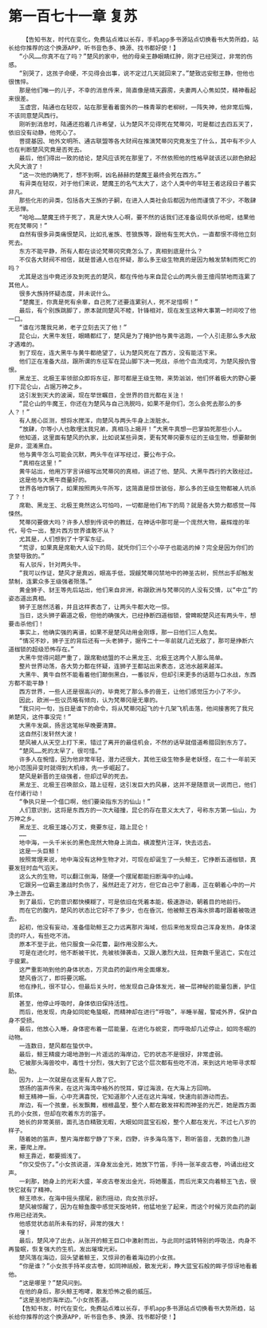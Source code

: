 # 第一百七十一章 复苏
        【告知书友，时代在变化，免费站点难以长存，手机app多书源站点切换看书大势所趋，站长给你推荐的这个换源APP，听书音色多、换源、找书都好使！】
       “小风……你真不在了吗？”楚风的家中，他的母亲王静眼睛红肿，刚才已经哭过，非常的伤感。
       “别哭了，这孩子命硬，不见得会出事，说不定过几天就回来了。”楚致远安慰王静，但他也很憔悴。
       那是他们唯一的儿子，不幸的消息传来，简直像是晴天霹雳，夫妻两人心焦如焚，精神看起来很差。
       玉虚宫，陆通也在轻叹，站在那里看着窗外的一株青翠的老柳树，一阵失神，他非常后悔，不该同意楚风西行。
       刚听到消息时，陆通还抱着几许希望，认为楚风不见得死在梵蒂冈，可是都过去四五天了，依旧没有动静，他死心了。
       菩提基因、地外文明所、通古联盟等各大财阀在推演梵蒂冈究竟发生了什么，其中有不少人也在判断楚风究竟是否死去。
       最后，他们得出一致的结论，楚风应该死在那里了，不然依照他的性格早就该还以颜色掀起大风大浪了！
       “这一次他的确死了，想不到啊，凶名赫赫的楚魔王最终会死在西方。”
       有异类在轻叹，对于他们来说，楚魔王的名气太大了，这个人类中的年轻王者这段日子着实非凡。
       那些化形的异类，包括各大王族的子嗣，在进入人类社会后都因为他而谨慎了不少，不敢肆无忌惮。
       “哈哈……楚魔王终于死了，真是大快人心啊，要不然的话我们还准备设局伏杀他呢，结果他死在梵蒂冈！”
       自然有很多异类痛恨楚风，比如孔雀族、苍狼族等，跟他有生死大仇，一直都恨不得他立刻死去。
       东方不能平静，所有人都在谈论梵蒂冈究竟怎么了，真相到底是什么？
       不仅各大财阀不相信，就是普通人也在怀疑，那么多王级生物真的是因为触发禁制而死亡的吗？
       尤其是这当中竟还涉及到死去的楚风，都在传他与来自昆仑山的两头兽王擅闯禁地而连累了其他人。
       很多大族持怀疑态度，并未说什么。
       “楚魔王，你真是死有余辜，自己死了还要连累别人，死不足惜啊！”
       最后，有个别族跳脚了，原本就同楚风不睦，针锋相对，现在发生这种大事第一时间咬了他一口。
       “谁在污蔑我兄弟，老子立刻去灭了他！”
       昆仑山，大黑牛发狂，眼睛都红了，楚风是为了掩护他与黄牛逃跑，一个人引走那么多大敌才遇难的。
       到了现在，连大黑牛与黄牛都绝望了，认为楚风死在了西方，没有能活下来。
       他们正在准备大战，跟所谓的东征军在昆山脚下决一死战，杀他个血流成河，为楚风报仇雪恨。
       黑龙王、北极王率领部众即将东征，那可都是王级生物，来势汹汹，他们怀着极大的野心要打下昆仑山，占据万神之乡。
       这引发到天大的波澜，现在举世瞩目，全世界的目光都在关注！
       “昆仑山的牛魔王，你还在为楚风与自己洗脱吗，如果不是你们，怎么会死去那么的多人？！”
       有人居心叵测，想将水搅浑，向楚风与两头牛身上泼脏水。
       “放肆，尔等小人也敢埋汰我兄弟，真相马上揭开！”大黑牛真想一巴掌拍死那些小人。
       他知道，这里面有楚风的仇家，比如说某些异类，更有梵蒂冈要东征的王级生物，想要颠倒是非，混淆黑白。
       他与黄牛怎么可能会沉默，两头牛在详写经过，要公布于众。
       “真相在这里！”
       黄牛站出，他用万字言详细写出梵蒂冈的真相，讲述了他、楚风、大黑牛西行的大致经过。
       这是他与大黑牛商量好的。
       世界各地炸锅了，如果按照两头牛所写，这简直是惊世骇俗，那么多的王级生物都被人坑杀了？！
       席勒、黑龙王、北极王竟然这么可怕吗，一切都是他们布下的局？就是各大势力都感觉一阵悚然。
       梵蒂冈要做大吗？许多人想到传说中的教廷，在神话中那可是一个庞然大物，最辉煌的年代，号令一出，整片西方世界谁敢不从？
       尤其是，人们想到了十字军东征。
       “荒谬，如果真是席勒大人设下的局，就凭你们三个小卒子也能逃的掉？完全是因为你们的贪婪导致的。”
       有人驳斥，针对两头牛。
       “我可以作证，楚风才是真凶，眼高手低，觊觎梵蒂冈禁地中的神圣古树，贸然出手却触发禁制，连累众多王级强者殒落。”
       黄金狮子、豺王等先后站出，他们来自非洲，称跟欧洲与梵蒂冈的人没有交情，以“中立”的姿态道出真相。
       狮子王居然活着，并且这样表态了，让两头牛都大吃一惊。
       当日，这头狮子霸道之极，但他的确强大，已经挣断四道枷锁，曾睥睨楚风还有两头牛，想要击杀他们！
       事实上，他确实强的离谱，如果不是楚风动用金刚琢，那一日他们三人危矣。
       “情况不妙，狮子王的背后还有一头老狮子，据传二十一年前就几近无敌了，那可是挣断六道枷锁的超级恐怖存在。”
       大黑牛觉得问题严重了，跟席勒结盟的不止黑龙王、北极王这两个人那么简单。
       整片世界动荡，各大势力都在怀疑，连狮子王都站出来表态，这池水越来越浑。
       大黑牛、黄牛自然不能看着他们颠倒黑白，一番驳斥，但却引来更多的话题与口水战，东西方都不能平静！
       西方世界，一些人还是很高兴的，毕竟死了那么多的兽王，让他们感觉压力小了不少。
       因此，欧洲一些议员略有倾向，认为梵蒂冈是无辜的。
       “我只问一句，当日是谁下的命令，将从梵蒂冈起飞的十几架飞机击落，他间接害死了我兄弟楚风，这件事没完！”
       大黑牛发飙，扬言这笔帐早晚要清算。
       这自然引发轩然大波！
       楚风被人从天空上打下来，错过了离开的最佳机会，不然的话早就借道希腊回到东方了。
       “楚风……死的太早了，很可惜。”
       许多人在惋惜，因为他非常年轻，潜力还很大，其他王级生物多是老妖怪，在二十一年前天地小范围异变时就得到大机缘，先一步崛起了。
       楚风是新晋的王级强者，但却过早的死去。
       黑龙王、北极王召唤部众，踏上征程，这引发巨大的风暴，这并不是随意说一说而已，他们在付诸行动！
       “争执只是一个借口啊，他们要染指东方的仙山！”
       人们意识到，这将是东西方的一次大碰撞，昆仑的存在意义太大了，号称东方第一仙山，为万神之乡。
       黑龙王、北极王雄心万丈，竟要东征，踏上昆仑！
       ……
       地中海，一头千米长的黑色庞然大物身上淌血，横渡整片汪洋，快去远去。
       这是一头巨鲸！
       按照常理来说，地中海没有这种生物才对，可现在却诞生了一头鲸王，它挣断五道枷锁，真要发狂时血气滔天。
       这么大的生物，可以翻江倒海，随便一个摆尾都能扫断海中的山峰。
       它跟另一位霸主激战时负伤了，虽然赶走了对方，但它自己中了剧毒，正在朝着心中的一片净土游去。
       到了最后，它的意识都快模糊了，可是依旧在凭着本能，极速游动，朝着目的地前行。
       而在它的腹内，楚风的状态比它好不了多少，也在昏沉，他被鲸王吞海水排毒时跟着被吸进去。
       起初，他没有妄动，准备借助鲸王之力远离那片海域，但后来他发现自己浑身发热，身体滚烫的吓人，有些吃不消。
       原本不至于此，他只服食一朵花蕾，副作用没那么大。
       可是在进化时，他不断被干扰，先被核弹袭击，又跟人激烈大战，狂奔数千里逃亡，实在过于疲累。
       这严重影响到他的身体状态，万灵血药的副作用全面爆发。
       楚风昏沉了，即将要沉眠。
       他在挣扎，很不甘心，但最后关头时，他发现自己身体发光，被一层神秘的能量包裹，护住肌体。
       甚至，他停止呼吸时，身体依旧保持活性。
       而后，他发现，肉身如同蛇龟蛰眠，而精神却在进行“呼吸”，半睡半醒，警戒外界，保护自身不受损。
       最后，他放心入睡，身体密布着一层能量，在进化与蜕变，而呼吸却几近停止，如同冬眠的动物。
       一连数日，楚风都在蛰伏中。
       最后，鲸王精疲力竭地游到一片遥远的海岸边，它的状态不是很好，非常虚弱。
       它被那头海兽咬中，毒性十分烈，强大到了它这个层次都有些吃不消，来到这片地带寻求帮助。
       因为，上一次就是在这里有人救了它。
       悠扬的笛声传来，在这片海湾中格外的悦耳，穿过海浪，在大海上方回响。
       鲸王精神一振，心中充满喜悦，它知道那个人还在这片海域，快速向前游动而去。
       岸边，有一个孩童，长发飘舞，根根晶莹，整个人都在散发祥和而神圣的光芒，她是西方面孔的小女孩，但却在吹着东方的笛子。
       她长的非常美丽，面孔洁白精致无暇，大眼如同蓝宝石般，整个人都在发光，不过七八岁的样子。
       随着她的笛声，整片海岸都宁静了下来，四野，许多海鸟落下，聆听笛音，无数的鱼儿游来，要爬上岸。
       鲸王靠近，都要搁浅了。
       “你又受伤了。”小女孩说道，浑身发出金光，她放下竹笛，手持一张羊皮古卷，吟诵出经文声。
       一刹那，她身上的光彩大盛，羊皮古卷发出金光，将她覆盖，而后光束又向着鲸王飞去，很快它就有了精神。
       鲸王喷水，在海中摇头摆尾，剧烈摇动，向女孩示好。
       楚风被惊醒了，因为在鲸鱼腹中感觉天旋地转，他猛地坐了起来，而这个时候万灵血药的副作用已经消失。
       他感觉状态前所未有的好，异常的强大！
       嗖！
       最后，楚风冲了出去，从张开的鲸王巨口中激射而出，与此同时运转特别的呼吸法，肉身不再蛰眠，恢复强大的生机，发出璀璨光彩。
       楚风落在海边，回头望着鲸王，又惊异的看着海边的小女孩。
       “你是谁？”小女孩手持羊皮古卷，如同神祇般，散发光彩，睁大蓝宝石般的眸子惊讶地看着他。
       “这是哪里？”楚风问到。
       在他的身后，那头鲸王咆哮，散发恐怖之极的威压。
       “这是圣地的海岸边。”小女孩答道。
       【告知书友，时代在变化，免费站点难以长存，手机app多书源站点切换看书大势所趋，站长给你推荐的这个换源APP，听书音色多、换源、找书都好使！】